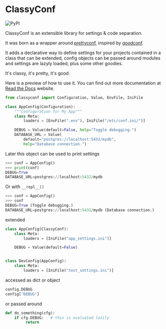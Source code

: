 # ClassyConf

![PyPI](https://img.shields.io/pypi/v/classyconf?style=flat-square)

ClassyConf is an extensible library for settings & code separation.

It was born as a wrapper around
[prettyconf](https://github.com/osantana/prettyconf), inspired by
[goodconf](https://github.com/lincolnloop/goodconf).

It adds a declarative way to define settings for your projects contained in a
class that can be extended, config objects can be passed around modules and
settings are lazyly loaded, plus some other goodies.

It's classy, it's pretty, it's good.

Here is a preview of how to use it. You can find out more documentation at
[Read the Docs](https://classyconf.readthedocs.io/en/latest/index.html) website.

```python
from classyconf import Configuration, Value, EnvFile, IniFile

class AppConfig(Configuration):
    """Configuration for My App"""
    class Meta:
        loaders = [EnvFile(".env"), IniFile("/etc/conf.ini/")]

    DEBUG = Value(default=False, help="Toggle debugging.")
    DATABASE_URL = Value(
        default="postgres://localhost:5432/mydb",
        help="Database connection.")
```

Later this object can be used to print settings

```python
>>> conf = AppConfig()
>>> print(conf)
DEBUG=True
DATABASE_URL=postgres://localhost:5432/mydb
```

Or with `__repl__()`

```python
>>> conf = AppConfig()
>>> conf
DEBUG=True (Toggle debugging.)
DATABASE_URL=postgres://localhost:5432/mydb (Database connection.)
```

extended

```python
class AppConfig(ClassyConf):
    class Meta:
        loaders = [IniFile("app_settings.ini")]

    DEBUG = Value(default=False)


class DevConfig(AppConfig):
    class Meta:
        loaders = [IniFile("test_settings.ini")]
```

accessed as dict or object

```python
config.DEBUG
config["DEBUG"]
```

or passed around

```python
def do_something(cfg):
    if cfg.DEBUG:   # this is evaluated lazily
         return
```
